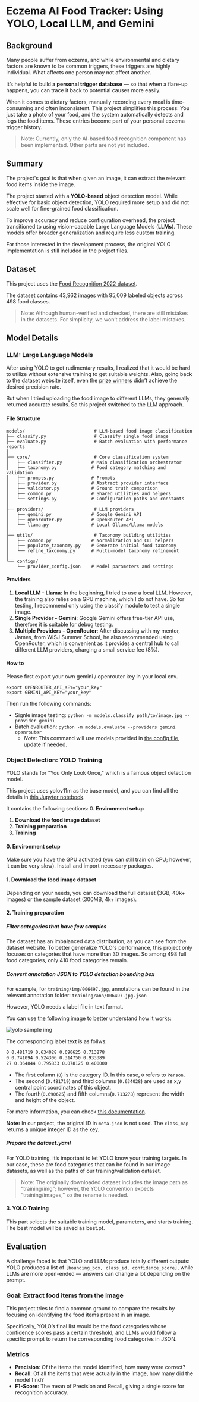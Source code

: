 
# Eczema AI Food Tracker: Using YOLO, Local LLM, and Gemini

## Background

Many people suffer from eczema, and while environmental and dietary factors are known to be common triggers, these triggers are highly individual. What affects one person may not affect another.

It’s helpful to build **a personal trigger database** — so that when a flare-up happens, you can trace it back to potential causes more easily.

When it comes to dietary factors, manually recording every meal is time-consuming and often inconsistent. This project simplifies this process: You just take a photo of your food, and the system automatically detects and logs the food items. These entries become part of your personal eczema trigger history.

> Note: Currently, only the AI-based food recognition component has been implemented. Other parts are not yet included.

## Summary

The project's goal is that when given an image, it can extract the relevant food items inside the image.

The project started with a **YOLO-based** object detection model. While effective for basic object detection, YOLO required more setup and did not scale well for fine-grained food classification.

To improve accuracy and reduce configuration overhead, the project transitioned to using vision-capable Large Language Models (**LLMs**). These models offer broader generalization and require less custom training.

For those interested in the development process, the original YOLO implementation is still included in the project files.

## Dataset

This project uses the [Food Recognition 2022 dataset](https://datasetninja.com/food-recognition).

The dataset contains 43,962 images with 95,009 labeled objects across 498 food classes.

> Note: Although human-verified and checked, there are still mistakes in the datasets. For simplicity, we won’t address the label mistakes. 

## Model Details

### LLM: Large Language Models

After using YOLO to get rudimentary results, I realized that it would be hard to utilize without extensive training to get suitable weights. Also, going back to the dataset website itself, even the [prize winners](https://www.aicrowd.com/challenges/food-recognition-benchmark-2022/leaderboards) didn’t achieve the desired precision rate.  

But when I tried uploading the food image to different LLMs, they generally returned accurate results. So this project switched to the LLM approach.  

#### File Structure
```
models/                          # LLM-based food image classification
├── classify.py                  # Classify single food image
├── evaluate.py                  # Batch evaluation with performance reports
│
├── core/                        # Core classification system
│   ├── classifier.py           # Main classification orchestrator
│   ├── taxonomy.py             # Food category matching and validation
│   ├── prompts.py              # Prompts
│   ├── provider.py             # Abstract provider interface
│   ├── validator.py            # Ground truth comparison
│   ├── common.py               # Shared utilities and helpers
│   └── settings.py             # Configuration paths and constants
│
├── providers/                   # LLM providers
│   ├── gemini.py               # Google Gemini API
│   ├── openrouter.py           # OpenRouter API  
│   └── llama.py                # Local Ollama/Llama models
│
├── utils/                       # Taxonomy building utilities
│   ├── common.py               # Normalization and CLI helpers
│   ├── populate_taxonomy.py    # Generate initial food taxonomy
│   └── refine_taxonomy.py      # Multi-model taxonomy refinement
│
└── configs/
    └── provider_config.json    # Model parameters and settings
```

#### Providers  
1. **Local LLM - Llama**: In the beginning, I tried to use a local LLM. However, the training also relies on a GPU machine, which I do not have. So for testing, I recommend only using the classify module to test a single image.  
2. **Single Provider - Gemini**: Google Gemini offers free-tier API use, therefore it is suitable for debug testing.  
3. **Multiple Providers - OpenRouter**: After discussing with my mentor, James, from WISJ Summer School, he also recommended using OpenRouter, which is convenient as it provides a central hub to call different LLM providers, charging a small service fee (8%).  

#### How to
Please first export your own gemini / openrouter key in your local env.
```
export OPENROUTER_API_KEY="your_key"
export GEMINI_API_KEY="your_key"
```

Then run the following commands:
- Signle image testing: `python -m models.classify path/to/image.jpg --provider gemini`
- Batch evaluation: `python -m models.evaluate --providers gemini openrouter`
    - *Note*: This command will use models provided in [the config file](/models/configs/provider_config.json), update if needed.


### Object Detection: YOLO Training

YOLO stands for "You Only Look Once," which is a famous object detection model.

This project uses yolov11m as the base model, and you can find all the details in [this Jupyter notebook](/yolo_training.ipynb). 

It contains the following sections:
0. **Environment setup**
1. **Download the food image dataset**  
2. **Training preparation** 
3. **Training**

#### 0. Environment setup
Make sure you have the GPU activated (you can still train on CPU; however, it can be very slow). Install and import necessary packages.

#### 1. Download the food image dataset
Depending on your needs, you can download the full dataset (3GB, 40k+ images) or the sample dataset (300MB, 4k+ images).

#### 2. Training preparation

##### Filter categories that have few samples
The dataset has an imbalanced data distribution, as you can see from the dataset website. To better generalize YOLO's performance, this project only focuses on categories that have more than 30 images. So among 498 full food categories, only 410 food categories remain.

##### Convert annotation JSON to YOLO detection bounding box

For example, for `training/img/006497.jpg`, annotations can be found in the relevant annotation folder: `training/ann/006497.jpg.json`

However, YOLO needs a label file in text format.

You can use [the following image](https://github.com/ultralytics/docs/releases/download/0/two-persons-tie.avif) to better understand how it works:

![yolo sample img](https://github.com/ultralytics/docs/releases/download/0/two-persons-tie.avif)

The corresponding label text is as follws:

```txt
0 0.481719 0.634028 0.690625 0.713278
0 0.741094 0.524306 0.314750 0.933389
27 0.364844 0.795833 0.078125 0.400000
```

- The first column (`0`) is the category ID. In this case, `0` refers to `Person`.
- The second (`0.481719`) and third columns (`0.634028`) are used as x,y central point coordinates of this object.
- The fourth(`0.690625`) and fifth columns(`0.713278`) represent the width and height of the object.


For more information, you can check [this documentation](link).

**Note:** In our project, the original ID in `meta.json` is not used. The `class_map` returns a unique integer ID as the key.

##### Prepare the dataset.yaml

For YOLO training, it’s important to let YOLO know your training targets. In our case, these are food categories that can be found in our image datasets, as well as the paths of our training/validation dataset.

> Note: The originally downloaded dataset includes the image path as “training/img”; however, the YOLO convention expects “training/images,” so the rename is needed.

#### 3. YOLO Training
This part selects the suitable training model, parameters, and starts training. The best model will be saved as best.pt.


## Evaluation

A challenge faced is that YOLO and LLMs produce totally different outputs: YOLO produces a list of `[bounding_box, class_id, confidence_score]`, while LLMs are more open-ended — answers can change a lot depending on the prompt.

### Goal: Extract food items from the image
This project tries to find a common ground to compare the results by focusing on identifying the food items present in an image.

Specifically, YOLO’s final list would be the food categories whose confidence scores pass a certain threshold, and LLMs would follow a specific prompt to return the corresponding food categories in JSON.

### Metrics
- **Precision**: Of the items the model identified, how many were correct?
- **Recall**: Of all the items that were actually in the image, how many did the model find?
- **F1-Score**: The mean of Precision and Recall, giving a single score for recognition accuracy.
